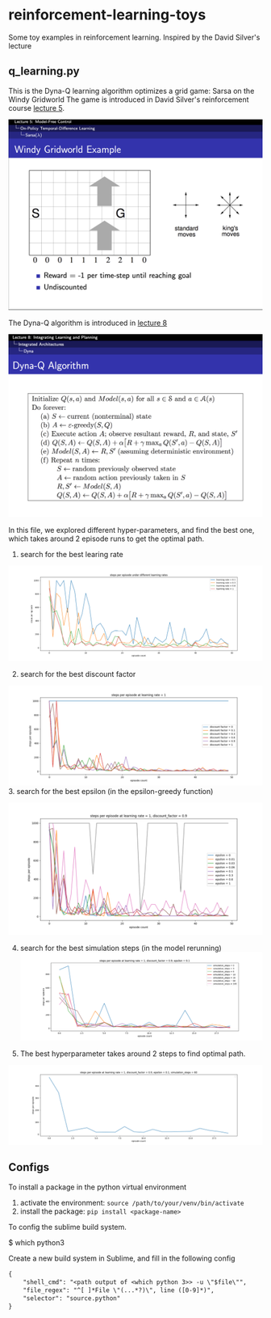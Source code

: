 # reinforcement-learning-toys
Some toy examples in reinforcement learning. Inspired by the David Silver's lecture


## q_learning.py

This is the Dyna-Q learning algorithm optimizes a grid game: Sarsa on the Windy Gridworld
The game is introduced in David Silver's reinforcement course [lecture 5](https://youtu.be/0g4j2k_Ggc4?feature=shared&t=2983).

![](https://github.com/zjusbo/reinforcement-learning-toys/blob/main/assets/q_learning/problem_setup.png)

The Dyna-Q algorithm is introduced in [lecture 8](https://youtu.be/ItMutbeOHtc?si=vmOCb08iacUwLyuT&t=3240)

![](https://github.com/zjusbo/reinforcement-learning-toys/blob/main/assets/q_learning/dyna-q.png)

In this file, we explored different hyper-parameters, and find the best one, which takes around 2 episode runs to get the optimal path.

1. search for the best learing rate

![](https://github.com/zjusbo/reinforcement-learning-toys/blob/main/assets/q_learning/Figure_1.png)

2. search for the best discount factor

![](https://github.com/zjusbo/reinforcement-learning-toys/blob/main/assets/q_learning/Figure_2.png)
3. search for the best epsilon (in the epsilon-greedy function)

![](https://github.com/zjusbo/reinforcement-learning-toys/blob/main/assets/q_learning/Figure_3.png)

4. search for the best simulation steps (in the model rerunning)
![](https://github.com/zjusbo/reinforcement-learning-toys/blob/main/assets/q_learning/Figure_4.png)

5. The best hyperparameter takes around 2 steps to find optimal path.

![](https://github.com/zjusbo/reinforcement-learning-toys/blob/main/assets/q_learning/Figure_5.png)



## Configs

To install a package in the python virtual environment

1. activate the environment: `source /path/to/your/venv/bin/activate`
2. install the package: `pip install <package-name>`



To config the sublime build system.

$ which python3

Create a new build system in Sublime, and fill in the following config
```
{
    "shell_cmd": "<path output of <which python 3>> -u \"$file\"",
    "file_regex": "^[ ]*File \"(...*?)\", line ([0-9]*)",
    "selector": "source.python"
}
```

